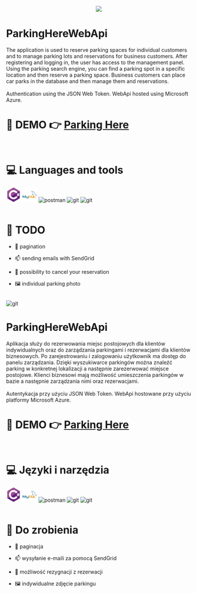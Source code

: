 <p align="center" dir="auto">
    <img width="980" src="https://kiwwwano.com/img/kiwwwano.png"">
</p>

# ParkingHereWebApi
The application is used to reserve parking spaces for individual customers and to manage parking lots and reservations for business customers. After registering and logging in, the user has access to the management panel. Using the parking search engine, you can find a parking spot in a specific location and then reserve a parking space. 
Business customers can place car parks in the database and then manage them and reservations.
</br></br>Authentication using the JSON Web Token. WebApi hosted using Microsoft Azure.
</br>
# 🚀 DEMO 👉 <a href="https://parkinghere.kiwwwano.com" rel="nofollow">Parking Here</a>
</br>

# 💻 Languages and tools
<div align="left">
  <img src="https://raw.githubusercontent.com/devicons/devicon/master/icons/csharp/csharp-original.svg" alt="csharp" width="40" height="40"/>
  <img src="https://raw.githubusercontent.com/devicons/devicon/master/icons/mysql/mysql-original-wordmark.svg" alt="mysql" width="40" height="40"/>
  <img src="https://www.vectorlogo.zone/logos/getpostman/getpostman-icon.svg" alt="postman" width="40" height="40"/>
  <img src="https://www.vectorlogo.zone/logos/git-scm/git-scm-icon.svg" alt="git" width="40" height="40"/>
  <img src="https://www.svgrepo.com/show/448274/azure.svg" alt="git" width="40" height="40"/>
 </div></br>

# 📝 TODO

- 📄 pagination
  
- 📫 sending emails with SendGrid

- 🤝 possibility to cancel your reservation

- 🖼️ individual parking photo
  
</br>

<img src="https://www.svgrepo.com/show/405584/flag-for-flag-poland.svg" alt="git" width="70" height="70"/>


# ParkingHereWebApi
Aplikacja służy do rezerwowania miejsc postojowych dla klientów indywidualnych oraz do zarządzania parkingami i rezerwacjami dla klientów biznesowych. Po zarejestrowaniu i zalogowaniu użytkownik ma dostęp do panelu zarządzania. Dzięki wyszukiwarce parkingów można znaleźć parking w konkretnej lokalizacji a następnie zarezerwować miejsce postojowe.
Klienci biznesowi mają możliwość umieszczenia parkingów w bazie a następnie zarządzania nimi oraz rezerwacjami.
</br></br>Autentykacja przy użyciu JSON Web Token. WebApi hostowane przy użyciu platformy Microsoft Azure.
</br>
# 🚀 DEMO 👉 <a href="https://parkinghere.kiwwwano.com" rel="nofollow">Parking Here</a>
</br>

# 💻 Języki i narzędzia
<div align="left">
  <img src="https://raw.githubusercontent.com/devicons/devicon/master/icons/csharp/csharp-original.svg" alt="csharp" width="40" height="40"/>
  <img src="https://raw.githubusercontent.com/devicons/devicon/master/icons/mysql/mysql-original-wordmark.svg" alt="mysql" width="40" height="40"/>
  <img src="https://www.vectorlogo.zone/logos/getpostman/getpostman-icon.svg" alt="postman" width="40" height="40"/>
  <img src="https://www.vectorlogo.zone/logos/git-scm/git-scm-icon.svg" alt="git" width="40" height="40"/>
  <img src="https://www.svgrepo.com/show/448274/azure.svg" alt="git" width="40" height="40"/>
 </div></br>

# 📝 Do zrobienia

- 📄 paginacja

- 📫 wysyłanie e-maili za pomocą SendGrid

- 🤝 możliwość rezygnacji z rezerwacji

- 🖼️ indywidualne zdjęcie parkingu
